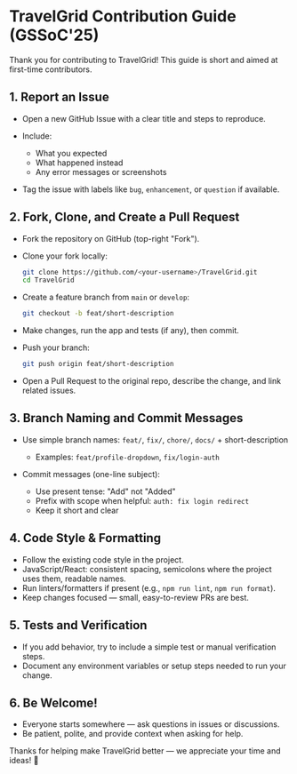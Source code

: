 # TravelGrid Contribution Guide (GSSoC'25)

Thank you for contributing to TravelGrid! This guide is short and aimed at first-time contributors.

## 1. Report an Issue

* Open a new GitHub Issue with a clear title and steps to reproduce.
* Include:

  * What you expected
  * What happened instead
  * Any error messages or screenshots
* Tag the issue with labels like `bug`, `enhancement`, or `question` if available.

## 2. Fork, Clone, and Create a Pull Request

* Fork the repository on GitHub (top-right "Fork").
* Clone your fork locally:

  ```bash
  git clone https://github.com/<your-username>/TravelGrid.git
  cd TravelGrid
  ```
* Create a feature branch from `main` or `develop`:

  ```bash
  git checkout -b feat/short-description
  ```
* Make changes, run the app and tests (if any), then commit.
* Push your branch:

  ```bash
  git push origin feat/short-description
  ```
* Open a Pull Request to the original repo, describe the change, and link related issues.

## 3. Branch Naming and Commit Messages

* Use simple branch names: `feat/`, `fix/`, `chore/`, `docs/` + short-description

  * Examples: `feat/profile-dropdown`, `fix/login-auth`
* Commit messages (one-line subject):

  * Use present tense: "Add" not "Added"
  * Prefix with scope when helpful: `auth: fix login redirect`
  * Keep it short and clear

## 4. Code Style & Formatting

* Follow the existing code style in the project.
* JavaScript/React: consistent spacing, semicolons where the project uses them, readable names.
* Run linters/formatters if present (e.g., `npm run lint`, `npm run format`).
* Keep changes focused — small, easy-to-review PRs are best.

## 5. Tests and Verification

* If you add behavior, try to include a simple test or manual verification steps.
* Document any environment variables or setup steps needed to run your change.

## 6. Be Welcome!

* Everyone starts somewhere — ask questions in issues or discussions.
* Be patient, polite, and provide context when asking for help.

Thanks for helping make TravelGrid better — we appreciate your time and ideas! 🎉

